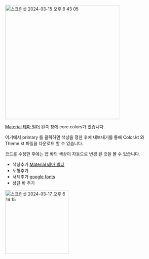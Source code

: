
<img width="370" alt="스크린샷 2024-03-15 오후 9 43 05" src="https://github.com/giyoungjang/kotlin-study/assets/126555597/b92858c3-604a-4671-9bb2-f2755d7f2a1b">

[Material 테마 빌더](https://m3.material.io/theme-builder#/custom)
왼쪽 창에 core colors가 있습니다.

여기에서 primary 를 클릭하면 색상을 정한 후에 내보내기를 통해 Color.kt 와 Theme.kt 파일을 다운로드 할 수 있습니다.

코드를 수정한 후에는 앱 바의 색상이 자동으로 변경 된 것을 볼 수 있습니다.

- 색상추가 [Material 테마 빌더](https://m3.material.io/theme-builder#/custom)
- 도형추가
- 서체추가 [google fonts](https://fonts.google.com/download/next-steps?query=abril&authuser=1&hl=ko)
- 상단 바 추가

<img width="207" alt="스크린샷 2024-03-17 오후 6 16 15" src="https://github.com/giyoungjang/kotlin-study/assets/126555597/841a84bd-b463-4c80-83c1-b68a12a91069">













